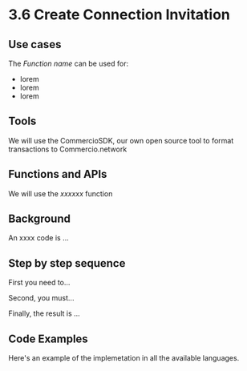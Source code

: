 # 3.6 Create Connection Invitation

## Use cases

The _Function name_ can be used for:

* lorem
* lorem
* lorem

## Tools

We will use the CommercioSDK, our own open source tool to format transactions to Commercio.network

## Functions and APIs

We will use the _xxxxxx_ function

## Background

An xxxx code is ...

## Step by step sequence

First you need to...

Second, you must...

Finally, the result is ...

## Code Examples

Here's an example of the implemetation in all the available languages.
